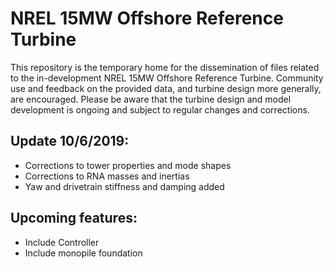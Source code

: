 # NREL 15MW Offshore Reference Turbine

This repository is the temporary home for the dissemination of files related to the in-development NREL 15MW Offshore Reference Turbine.  Community use and feedback on the provided data, and turbine design more generally, are encouraged.  Please be aware that the turbine design and model development is ongoing and subject to regular changes and corrections.

## Update 10/6/2019:

* Corrections to tower properties and mode shapes
* Corrections to RNA masses and inertias
* Yaw and drivetrain stiffness and damping added
 
## Upcoming features:

* Include Controller
* Include monopile foundation
